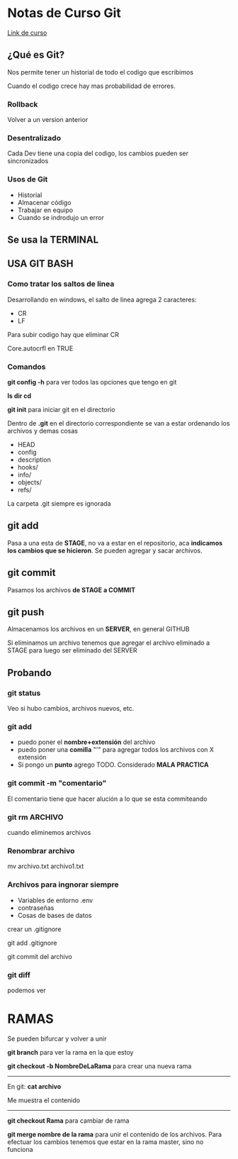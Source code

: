 # Notas de Curso Git
 
[Link de curso](https://www.youtube.com/watch?v=VdGzPZ31ts8&t=14s&ab_channel=HolaMundo)

## ¿Qué es Git?

Nos permite tener un historial de todo el codigo que escribimos

Cuando el codigo crece hay mas probabilidad de errores.

### Rollback 
Volver a un version anterior

### Desentralizado
Cada Dev tiene una copia del codigo, los cambios pueden ser sincronizados

### Usos de Git
* Historial 
* Almacenar código
* Trabajar en equipo 
* Cuando se indrodujo un error

## Se usa la TERMINAL

## USA GIT BASH


### Como tratar los saltos de linea

Desarrollando en windows, el salto de linea agrega 2 caracteres:
* CR
* LF

Para subir codigo hay que eliminar CR

Core.autocrfl en TRUE

### Comandos

**git config -h** para ver todos las opciones que tengo en git

**ls dir cd**

**git init** 
para iniciar git en el directorio

Dentro de **.git** en el directorio correspondiente se van a estar ordenando los archivos y demas cosas

* HEAD
* config
* description
* hooks/
* info/
* objects/
* refs/

La carpeta .git siempre es ignorada

## git add 

Pasa a una esta de **STAGE**, no va a estar en el repositorio, aca **indicamos los cambios que se hicieron**. Se pueden agregar y sacar archivos.

## git commit

Pasamos los archivos **de STAGE a COMMIT** 

## git push

Almacenamos los archivos en un **SERVER**, en general GITHUB

Si eliminamos un archivo tenemos que agregar el archivo eliminado a STAGE para luego ser eliminado del SERVER 



## Probando
### git status

Veo si hubo cambios, archivos nuevos, etc.

### git add  
* puedo poner el **nombre+extensión** del archivo
* puedo poner una **comilla** "'" para agregar todos los archivos con X extensión          
* Si pongo un **punto** agrego TODO. Considerado **MALA PRACTICA**

### git commit -m "comentario"
El comentario tiene que hacer alución a lo que se esta commiteando


### git rm ARCHIVO

cuando eliminemos archivos


### Renombrar archivo
mv archivo.txt archivo1.txt

### Archivos para ingnorar siempre
* Variables de entorno .env
* contraseñas 
* Cosas de bases de datos

crear un .gitignore

git add .gitignore

git commit del archivo

### git diff

podemos ver 

 


# RAMAS 
Se pueden bifurcar y volver a unir 

**git branch**
 para ver la rama en la que estoy

**git checkout -b NombreDeLaRama** para crear una nueva rama


---
En git: 
**cat archivo**

Me muestra el contenido

---

**git checkout Rama** para cambiar de rama

**git merge nombre de la rama** para unir el contenido de los archivos. Para efectuar los cambios tenemos que estar en la rama master, sino no funciona

